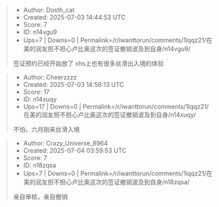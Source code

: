 > - Author: Dosth_cat
> - Created: 2025-07-03 14:44:53 UTC
> - Score: 7
> - ID: n14vgu9
> - Ups=7 | Downs=0 | Permalink=/r/iwanttorun/comments/1lqqz21/在美的润友担不担心卢比奥这次的签证撤销波及到自身/n14vgu9/
>
> 签证预约已经开始放了 xhs上也有很多丝滑出入境的体验

> - Author: Cheerzzzz
> - Created: 2025-07-03 14:56:13 UTC
> - Score: 17
> - ID: n14xuqy
> - Ups=17 | Downs=0 | Permalink=/r/iwanttorun/comments/1lqqz21/在美的润友担不担心卢比奥这次的签证撤销波及到自身/n14xuqy/
>
> 不怕，六月刚来丝滑入境

> - Author: Crazy_Universe_8964
> - Created: 2025-07-04 03:59:53 UTC
> - Score: 7
> - ID: n18zqsa
> - Ups=7 | Downs=0 | Permalink=/r/iwanttorun/comments/1lqqz21/在美的润友担不担心卢比奥这次的签证撤销波及到自身/n18zqsa/
>
> 亲自审核，亲自撤销
